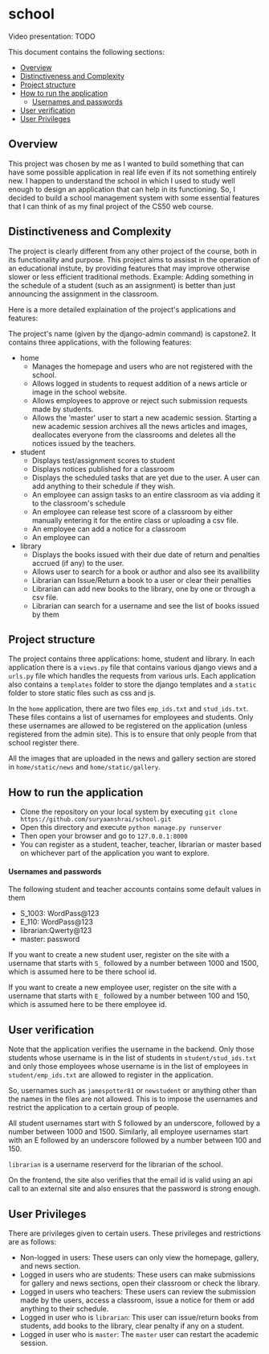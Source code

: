 # school
Video presentation: TODO

This document contains the following sections: 
- [Overview](#overview)
- [Distinctiveness and Complexity](#distinctiveness-and-complexity)
- [Project structure](#project-structure)
- [How to run the application](#how-to-run-the-application)
    - [Usernames and passwords](#usernames-and-passwords)
- [User verification](#user-verification)
- [User Privileges](#user-privileges)

## Overview
This project was chosen by me as I wanted to build something that can have some possible application in real life even if its not something entirely new. I happen to understand the school in which I used to study well enough to design an application that can help in its functioning. So, I decided to build a school management system with some essential features that I can think of as my final project of the CS50 web course.

## Distinctiveness and Complexity
The project is clearly different from any other project of the course, both in its functionality and purpose. This project aims to assisst in the operation of an educational instute, by providing features that may improve otherwise slower or less efficient traditional methods. Example: Adding something in the schedule of a student (such as an assignment) is better than just announcing the assignment in the classroom.

Here is a more detailed explaination of the project's applications and features:

The project's name (given by the django-admin command) is capstone2. It contains three applications, with the following features:
- home
    - Manages the homepage and users who are not registered with the school.
    - Allows logged in students to request addition of a news article or image in the school website.
    - Allows employees to approve or reject such submission requests made by students.
    - Allows the 'master' user to start a new academic session. Starting a new academic session archives all the news articles and images, deallocates everyone from the classrooms and deletes all the notices issued by the teachers.
- student
    - Displays test/assignment scores to student
    - Displays notices published for a classroom
    - Displays the scheduled tasks that are yet due to the user. A user can add anything to their schedule if they wish.
    - An employee can assign tasks to an entire classroom as via adding it to the classroom's schedule
    - An employee can release test score of a classroom by either manually entering it for the entire class or uploading a csv file.
    - An employee can add a notice for a classroom
    - An employee can 
- library
    - Displays the books issued with their due date of return and penalties accrued (if any) to the user.
    - Allows user to search for a book or author and also see its availibility
    - Librarian can Issue/Return a book to a user or clear their penalties
    - Librarian can add new books to the library, one by one or through a csv file.
    - Librarian can search for a username and see the list of books issued by them


## Project structure
The project contains three applications: home, student and library. In each application there is a `views.py` file that contains various django views and a `urls.py` file which handles the requests from various urls. Each application also contains a `templates` folder to store the django templates and a `static` folder to store static files such as css and js.

In the `home` application, there are two files `emp_ids.txt` and `stud_ids.txt`. These files contains a list of usernames for employees and students. Only these usernames are allowed to be registered on the application (unless registered from the admin site). This is to ensure that only people from that school register there.

All the images that are uploaded in the news and gallery section are stored in `home/static/news` and `home/static/gallery`.

## How to run the application
- Clone the repository on your local system by executing `git clone https://github.com/suryaanshrai/school.git`
- Open this directory and execute `python manage.py runserver` 
- Then open your browser and go to `127.0.0.1:8000`
- You can register as a student, teacher, teacher, librarian or master based on whichever part of the application you want to explore.

#### Usernames and passwords
The following student and teacher accounts contains some default values in them
- S_1003: WordPass@123
- E_110: WordPass@123
- librarian:Qwerty@123
- master: password

If you want to create a new student user, register on the site with a username that starts with `S_` followed by a number between 1000 and 1500, which is assumed here to be there school id.

If you want to create a new employee user, register on the site with a username that starts with `E_` followed by a number between 100 and 150, which is assumed here to be there employee id.

## User verification
Note that the application verifies the username in the backend. Only those students whose username is in the list of students in `student/stud_ids.txt` and only those employees whose username is in the list of employees in `student/emp_ids.txt` are allowed to register in the application.

So, usernames such as `jamespotter81` or `newstudent` or anything other than the names in the files are not allowed. This is to impose the usernames and restrict the application to a certain group of people. 

All student usernames start with S followed by an underscore, followed by a number between 1000 and 1500. Similarly, all employee usernames start with an E followed by an underscore followed by a number between 100 and 150.

`librarian` is a username reserverd for the librarian of the school.

On the frontend, the site also verifies that the email id is valid using an api call to an external site and also ensures that the password is strong enough.

## User Privileges
There are privileges given to certain users. These privileges and restrictions are as follows:

- Non-logged in users: These users can only view the homepage, gallery, and news section.
- Logged in users who are students: These users can make submissions for gallery and news sections, open their classroom or check the library.
- Logged in users who teachers: These users can review the submission made by the users, access a classroom, issue a notice for them or add anything to their schedule.
- Logged in user who is `librarian`: This user can issue/return books from students, add books to the library, clear penalty if any on a student.
- Logged in user who is `master`: The `master` user can restart the academic session.